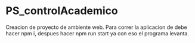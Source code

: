 # PS_controlAcademico
Creacion de proyecto de ambiente web.
Para correr la aplicacion de debe hacer
npm i, despues hacer npm run start
ya con eso el programa levanta.
